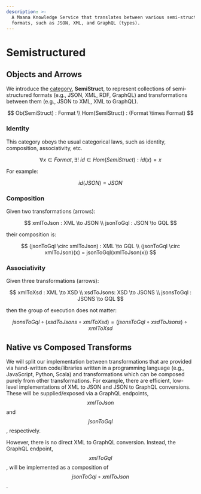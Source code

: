 ```yaml
---
description: >-
  A Maana Knowledge Service that translates between various semi-structured
  formats, such as JSON, XML, and GraphQL (types).
---
```


# Semistructured

## Objects and Arrows

We introduce the [category](../technology/categories.md), **SemiStruct**, to represent collections of semi-structured formats \(e.g., JSON, XML, RDF, GraphQL\) and transformations between them \(e.g., JSON to XML, XML to GraphQL\).

$$
Ob(SemiStruct) : Format \\
Hom(SemiStruct) : (Format \times Format)
$$

### Identity

This category obeys the usual categorical laws, such as identity, composition, associativity, etc.

$$
\forall x \in Format, \exists!\ id \in Hom(SemiStruct) : id(x) = x
$$

For example:

$$
id(JSON) = JSON
$$

### Composition

Given two transformations \(arrows\):

$$
xmlToJson : XML \to JSON \\
jsonToGql : JSON \to GQL
$$

their composition is:

$$
(jsonToGql \circ xmlToJson) : XML \to GQL \\
(jsonToGql \circ xmlToJson)(x) = jsonToGql(xmlToJson(x))
$$

### Associativity

Given three transformations \(arrows\):

$$
xmlToXsd : XML \to XSD \\
xsdToJsons: XSD \to JSONS \\
jsonsToGql : JSONS \to GQL
$$

then the group of execution does not matter:

$$
jsonsToGql \circ (xsdToJsons \circ xmlToXsd) = (jsonsToGql \circ xsdToJsons) \circ xmlToXsd
$$

## Native vs Composed Transforms

We will split our implementation between transformations that are provided via hand-written code/libraries written in a programming language \(e.g., JavaScript, Python, Scala\) and transformations which can be composed purely from other transformations. For example, there are efficient, low-level implementations of XML to JSON and JSON to GraphQL conversions. These will be supplied/exposed via a GraphQL endpoints, $$xmlToJson$$ and $$jsonToGql$$, respectively.

However, there is no direct XML to GraphQL conversion. Instead, the GraphQL endpoint, $$xmlToGql$$, will be implemented as a composition of $$jsonToGql \circ xmlToJson$$.
